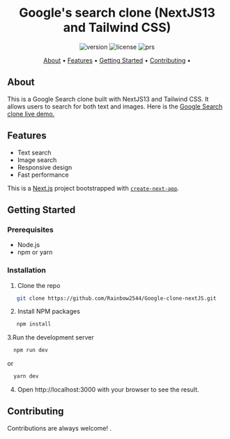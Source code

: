 
<h1 align="center">Google's search clone (NextJS13 and Tailwind CSS)</h1>

<p align="center">
  <img src="https://img.shields.io/badge/Version-1.0.0-blue.svg" alt="version">
  <img src="https://img.shields.io/badge/License-MIT-green.svg" alt="license">
  <img src="https://img.shields.io/badge/PRs-welcome-brightgreen.svg" alt="prs">
</p>

<p align="center">
  <a href="#about">About</a> •
  <a href="#features">Features</a> •
  <a href="#getting-started">Getting Started</a> •
  <a href="#contributing">Contributing</a> •
 
</p>

## About

This is a Google Search clone built with NextJS13 and Tailwind CSS. It allows users to search for both text and images.
Here is the <a href="https://google-clone-next-js-theta.vercel.app/">Google Search clone live demo.</a>
## Features

- Text search
- Image search
- Responsive design
- Fast performance




This is a [Next.js](https://nextjs.org/) project bootstrapped with [`create-next-app`](https://github.com/vercel/next.js/tree/canary/packages/create-next-app).

## Getting Started

### Prerequisites

- Node.js
- npm or yarn

### Installation

1. Clone the repo
```sh
   git clone https://github.com/Rainbow2544/Google-clone-nextJS.git
```
2. Install NPM packages
```sh
   npm install
```
3.Run the development server
```sh
  npm run dev
```
 or
```sh
  yarn dev
```
 4. Open http://localhost:3000 with your browser to see the result.
 
## Contributing
Contributions are always welcome! .

